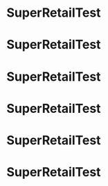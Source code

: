 # SuperRetailTest
# SuperRetailTest
# SuperRetailTest
# SuperRetailTest
# SuperRetailTest
# SuperRetailTest
